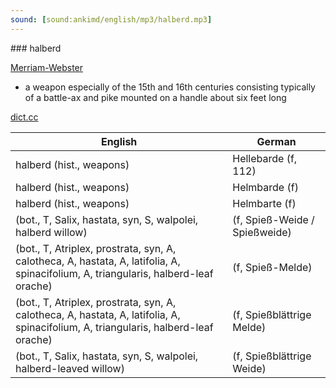 ```yaml
---
sound: [sound:ankimd/english/mp3/halberd.mp3]
---
```


\### halberd

[Merriam-Webster](https://www.merriam-webster.com/dictionary/halberd)

- a weapon especially of the 15th and 16th centuries consisting typically of a battle-ax and pike mounted on a handle about six feet long

[dict.cc](https://www.dict.cc/halberd)

| English        | German       |
| -------------- | ------------ |
| halberd (hist., weapons) | Hellebarde (f, 112) |
| halberd (hist., weapons) | Helmbarde (f) |
| halberd (hist., weapons) | Helmbarte (f) |
|  (bot., T, Salix, hastata, syn, S, walpolei, halberd willow) |  (f, Spieß-Weide / Spießweide) |
|  (bot., T, Atriplex, prostrata, syn, A, calotheca, A, hastata, A, latifolia, A, spinacifolium, A, triangularis, halberd-leaf orache) |  (f, Spieß-Melde) |
|  (bot., T, Atriplex, prostrata, syn, A, calotheca, A, hastata, A, latifolia, A, spinacifolium, A, triangularis, halberd-leaf orache) |  (f, Spießblättrige Melde) |
|  (bot., T, Salix, hastata, syn, S, walpolei, halberd-leaved willow) |  (f, Spießblättrige Weide) |

